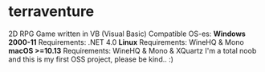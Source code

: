 # terraventure
2D RPG Game written in VB (Visual Basic)
Compatible OS-es:
<b>Windows 2000-11</b>
Requirements: .NET 4.0
<b>Linux</b>
Requirements: WineHQ & Mono
<b>macOS >=10.13</b>
Requirements: WineHQ & Mono & XQuartz
I'm a total noob and this is my first OSS project, please be kind.. :)

